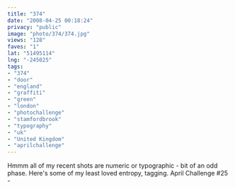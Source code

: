 ```yaml
---
title: "374"
date: "2008-04-25 00:18:24"
privacy: "public"
image: "photo/374/374.jpg"
views: "128"
faves: "1"
lat: "51495114"
lng: "-245025"
tags:
- "374"
- "door"
- "england"
- "graffiti"
- "green"
- "london"
- "photochallenge"
- "stamfordbrook"
- "typography"
- "uk"
- "United Kingdom"
- "aprilchallenge"
---
```

Hmmm all of my recent shots are numeric or typographic - bit of an odd phase. Here's some of my least loved entropy, tagging. April Challenge #25 - <a href="/photos/2008/04/25/374"></a>
